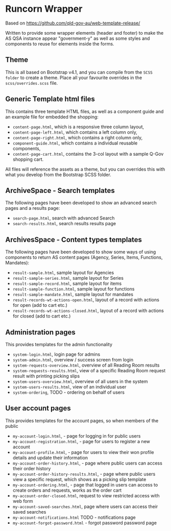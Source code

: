 # Runcorn Wrapper

Based on https://github.com/qld-gov-au/web-template-release/

Written to provide some wrapper elements (header and footer) to make the AS QSA instance appear "government-y" as well as some styles and components to reuse for elements inside the forms.

## Theme

This is all based on Bootstrap v4.1, and you can compile from the `SCSS folder` to create a theme. Place all your favourite overrides in the `scss/overrides.scss` file.

## Generic Template html files

This contains three template HTML files, as well as a component guide and an example file for embedded the shopping:
 * `content-page.html`, which is a responsive three column layout,
 * `content-page-left.html`, which contains a left column only,
 * `content-page-right.html`, which contains a right column only,
 * `component-guide.html`, which contains a individual reusable components,
 * `content-page-cart.html`, contains the 3-col layout with a sample Q-Gov shopping cart.

All files will reference the assets as a theme, but you can overrides this with what you develop from the Bootstrap SCSS folder.

## ArchiveSpace - Search templates

The following pages have been developed to show an advanced search pages and a results page:
 * `search-page.html`, search with advanced Search
 * `search-results.html`, search results results page

## ArchivesSpace - Content types templates

The following pages have been developed to show some ways of using components to return AS content pages (Agency, Series, Items, Functions, Mandates):

 * `result-sample.html`, sample layout for Agencies
 * `result-sample-series.html`, sample layout for Series
 * `result-sample-record.html`, sample layout for items
 * `result-sample-function.html`, sample layout for functions
 * `result-sample-mandate.html`, sample layout for mandates
 * `result-records-wt-actions-open.html`, layout of a record with actions for open (add to cart etc.)
 * `result-records-wt-actions-closed.html`, layout of a record with actions for closed (add to cart etc.)

 ## Administration pages

 This provides templates for the admin functionality
  * `system-login.html`, login page for admins
  * `system-admin.html`, overview / success screen from login
  * `system-requests-overview.html`, overview of all Reading Room results
  * `system-requests-results.html`, view of a specific Reading Room request result with printing picking slips
  * `system-users-overview.html`, overview of all users in the system
  * `system-users-results.html`, view of an individual user
  * `system-ordering`, TODO - ordering on behalf of users

## User account pages

This provides templates for the account pages, so when members of the public
 * `my-account-login.html`, - page for logging in for public users
 * `my-account-registration.html`, - page for users to register a new account
 * `my-account-profile.html`, - page for users to view their won profile details and update their information
 * `my-account-order-history.html`, - page where public users can access their order history
 * `my-account-order-history-results.html`, - page where public users view a specific request, which shows as a picking slip template
 * `my-account-ordering.html`, - page that logged in users can access to create orders and requests, works as the order cart
 * `my-account-order-closed.html`, request to view restricted access with web form
 * `my-account-saved-searches.html`, page where users can access their saved searches
 * `my-account-notifications.html` TODO - notifications page
 * `my-account-forgot-password.html` - forgot password password page

